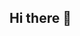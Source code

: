 ## Hi there 👋

<!--
<h1 align="center">Hi 👋, I'm Rushikesh khedkar</h1>
<h3 align="center">A passionate Python developer from India</h3>

- 🌱 I’m currently learning **Python**

- 💬 Ask me about **Python**

- 📫 How to reach me **rushikesh13kk@gmail.com**

